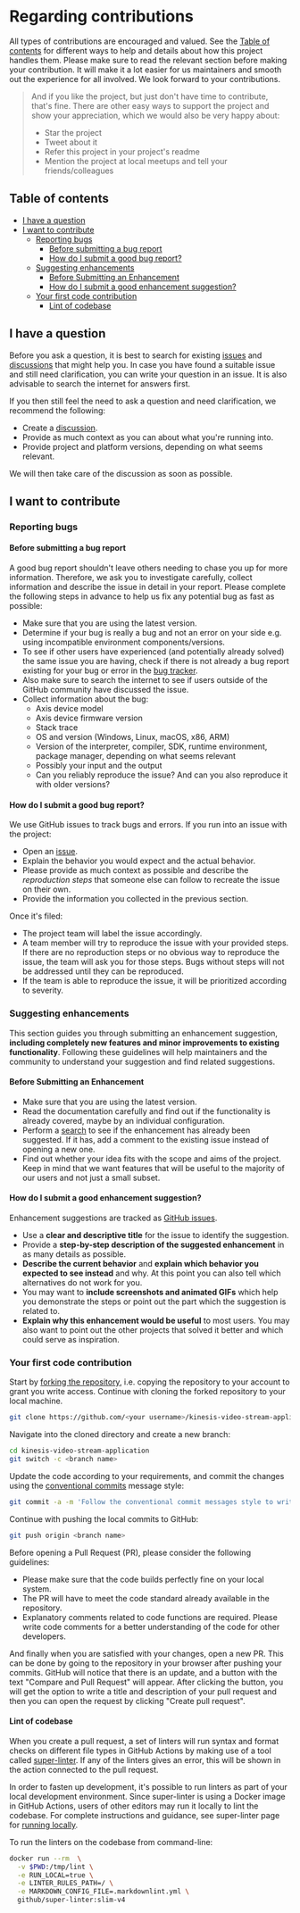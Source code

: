<!-- omit in toc -->
# Regarding contributions

All types of contributions are encouraged and valued. See the [Table of contents](#table-of-contents) for different ways to help
and details about how this project handles them. Please make sure to read the relevant section before making your contribution.
It will make it a lot easier for us maintainers and smooth out the experience for all involved. We look forward to your
contributions.

> And if you like the project, but just don't have time to contribute, that's fine. There are other easy ways to support the
project and show your appreciation, which we would also be very happy about:
>
> - Star the project
> - Tweet about it
> - Refer this project in your project's readme
> - Mention the project at local meetups and tell your friends/colleagues

<!-- omit in toc -->
## Table of contents

- [I have a question](#i-have-a-question)
- [I want to contribute](#i-want-to-contribute)
    - [Reporting bugs](#reporting-bugs)
        - [Before submitting a bug report](#before-submitting-a-bug-report)
        - [How do I submit a good bug report?](#how-do-i-submit-a-good-bug-report)
    - [Suggesting enhancements](#suggesting-enhancements)
        - [Before Submitting an Enhancement](#before-submitting-an-enhancement)
        - [How do I submit a good enhancement suggestion?](#how-do-i-submit-a-good-enhancement-suggestion)
    - [Your first code contribution](#your-first-code-contribution)
        - [Lint of codebase](#lint-of-codebase)

## I have a question

Before you ask a question, it is best to search for existing [issues][issues] and [discussions][discussions] that might help you.
In case you have found a suitable issue and still need clarification, you can write your question in an issue. It is also
advisable to search the internet for answers first.

If you then still feel the need to ask a question and need clarification, we recommend the following:

- Create a [discussion][discussions_new].
- Provide as much context as you can about what you're running into.
- Provide project and platform versions, depending on what seems relevant.

We will then take care of the discussion as soon as possible.

## I want to contribute

### Reporting bugs

#### Before submitting a bug report

A good bug report shouldn't leave others needing to chase you up for more information. Therefore, we ask you to investigate
carefully, collect information and describe the issue in detail in your report. Please complete the following steps in advance to
help us fix any potential bug as fast as possible:

- Make sure that you are using the latest version.
- Determine if your bug is really a bug and not an error on your side e.g. using incompatible environment components/versions.
- To see if other users have experienced (and potentially already solved) the same issue you are having, check if there is not
already a bug report existing for your bug or error in the [bug tracker][issues_bugs].
- Also make sure to search the internet to see if users outside of the GitHub community have discussed the issue.
- Collect information about the bug:
    - Axis device model
    - Axis device firmware version
    - Stack trace
    - OS and version (Windows, Linux, macOS, x86, ARM)
    - Version of the interpreter, compiler, SDK, runtime environment, package manager, depending on what seems relevant
    - Possibly your input and the output
    - Can you reliably reproduce the issue? And can you also reproduce it with older versions?

#### How do I submit a good bug report?

We use GitHub issues to track bugs and errors. If you run into an issue with the project:

- Open an [issue][issues_new].
- Explain the behavior you would expect and the actual behavior.
- Please provide as much context as possible and describe the *reproduction steps* that someone else can follow to recreate the
issue on their own.
- Provide the information you collected in the previous section.

Once it's filed:

- The project team will label the issue accordingly.
- A team member will try to reproduce the issue with your provided steps. If there are no reproduction steps or no obvious way to
reproduce the issue, the team will ask you for those steps. Bugs without steps will not be addressed until they can be reproduced.
- If the team is able to reproduce the issue, it will be prioritized according to severity.

### Suggesting enhancements

This section guides you through submitting an enhancement suggestion, **including completely new features and minor improvements
to existing functionality**. Following these guidelines will help maintainers and the community to understand your suggestion and
find related suggestions.

#### Before Submitting an Enhancement

- Make sure that you are using the latest version.
- Read the documentation carefully and find out if the functionality is already covered, maybe by an individual configuration.
- Perform a [search][issues] to see if the enhancement has already been suggested. If it has, add a comment to the existing issue
instead of opening a new one.
- Find out whether your idea fits with the scope and aims of the project. Keep in mind that we want features that will be useful
to the majority of our users and not just a small subset.

#### How do I submit a good enhancement suggestion?

Enhancement suggestions are tracked as [GitHub issues][issues].

- Use a **clear and descriptive title** for the issue to identify the suggestion.
- Provide a **step-by-step description of the suggested enhancement** in as many details as possible.
- **Describe the current behavior** and **explain which behavior you expected to see instead** and why. At this point you can
also tell which alternatives do not work for you.
- You may want to **include screenshots and animated GIFs** which help you demonstrate the steps or point out the part which the
suggestion is related to.
- **Explain why this enhancement would be useful** to most users. You may also want to point out the other projects that solved
it better and which could serve as inspiration.

### Your first code contribution

Start by [forking the repository](https://docs.github.com/github/getting-started-with-github/fork-a-repo), i.e. copying the
repository to your account to grant you write access. Continue with cloning the forked repository to your local machine.

```sh
git clone https://github.com/<your username>/kinesis-video-stream-application.git
```

Navigate into the cloned directory and create a new branch:

```sh
cd kinesis-video-stream-application
git switch -c <branch name>
```

Update the code according to your requirements, and commit the changes using the
[conventional commits](https://www.conventionalcommits.org) message style:

```sh
git commit -a -m 'Follow the conventional commit messages style to write this message'
```

Continue with pushing the local commits to GitHub:

```sh
git push origin <branch name>
```

Before opening a Pull Request (PR), please consider the following guidelines:

- Please make sure that the code builds perfectly fine on your local system.
- The PR will have to meet the code standard already available in the repository.
- Explanatory comments related to code functions are required. Please write code comments for a better understanding of the code
for other developers.

And finally when you are satisfied with your changes, open a new PR. This can be done by going to the repository in your browser
after pushing your commits. GitHub will notice that there is an update, and a button with the text "Compare and Pull Request"
will appear. After clicking the button, you will get the option to write a title and description of your pull request and then
you can open the request by clicking "Create pull request".

#### Lint of codebase

When you create a pull request, a set of linters will run syntax and format checks on different file types in GitHub Actions by
making use of a tool called [super-linter](https://github.com/github/super-linter). If any of the linters gives an error, this
will be shown in the action connected to the pull request.

In order to fasten up development, it's possible to run linters as part of your local development environment. Since super-linter
is using a Docker image in GitHub Actions, users of other editors may run it locally to lint the codebase. For complete
instructions and guidance, see super-linter page for
[running locally](https://github.com/github/super-linter/blob/main/docs/run-linter-locally.md).

To run the linters on the codebase from command-line:

```sh
docker run --rm  \
  -v $PWD:/tmp/lint \
  -e RUN_LOCAL=true \
  -e LINTER_RULES_PATH=/ \
  -e MARKDOWN_CONFIG_FILE=.markdownlint.yml \
  github/super-linter:slim-v4
```

<!-- markdownlint-disable MD034 -->
[issues]: https://github.com/AxisCommunications/kinesis-video-stream-application/issues
[issues_new]: https://github.com/AxisCommunications/kinesis-video-stream-application/issues/new
[issues_bugs]: https://github.com/AxisCommunications/kinesis-video-stream-application/issues?q=label%3Abug
[discussions]: https://github.com/AxisCommunications/kinesis-video-stream-application/discussions
[discussions_new]: https://github.com/AxisCommunications/kinesis-video-stream-application/discussions/new
<!-- markdownlint-enable MD034 -->